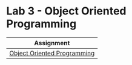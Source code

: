 # Lab 3 - Object Oriented Programming

|Assignment |
|:------:|
|[Object Oriented Programming](Object_Oriented_Programming.py)|
